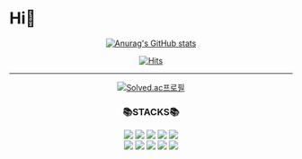 # Hi👋

<div align=center>
  
  [![Anurag's GitHub stats](https://github-readme-stats.vercel.app/api?username=ChoiAYeong&show_icons=true&title_color=f7f5f5&text_color=f7f5f5&icon_color=f7f5f5&bg_color=DEG,facfcf,d9cfde,d2dae9&border_radius=10)](https://github.com/anuraghazra/github-readme-stats)
  
  [![Hits](https://hits.seeyoufarm.com/api/count/incr/badge.svg?url=https%3A%2F%2Fgithub.com%2FChoiAYeong&count_bg=%23F5E6EB&title_bg=%23FACFCF&icon=reverbnation.svg&icon_color=%23FEF0D6&title=hits&edge_flat=false)](https://hits.seeyoufarm.com)
  
  ***
  
  [![Solved.ac프로필](http://mazassumnida.wtf/api/v2/generate_badge?boj=cdd8816)](https://solved.ac/cdd8816)
  
### 📚STACKS📚
  <img src="https://img.shields.io/badge/python-3776AB?style=for-the-badge&logo=python&logoColor=white">
  <img src="https://img.shields.io/badge/html5-E34F26?style=for-the-badge&logo=html5&logoColor=white">
  <img src="https://img.shields.io/badge/bootstrap-7952B3?style=for-the-badge&logo=bootstrap&logoColor=white">
  <img src="https://img.shields.io/badge/css-1572B6?style=for-the-badge&logo=css3&logoColor=white">
  <img src="https://img.shields.io/badge/javascript-F7DF1E?style=for-the-badge&logo=javascript&logoColor=black">
  <br>
  <img src="https://img.shields.io/badge/mysql-4479A1?style=for-the-badge&logo=mysql&logoColor=white">
  <img src="https://img.shields.io/badge/mariaDB-003545?style=for-the-badge&logo=mariaDB&logoColor=white">
  <img src="https://img.shields.io/badge/django-092E20?style=for-the-badge&logo=django&logoColor=white">
  <img src="https://img.shields.io/badge/github-181717?style=for-the-badge&logo=github&logoColor=white">
  <img src="https://img.shields.io/badge/linux-FCC624?style=for-the-badge&logo=linux&logoColor=black">
  
</div>

<!--
**ChoiAYeong/ChoiAYeong** is a ✨ _special_ ✨ repository because its `README.md` (this file) appears on your GitHub profile.

Here are some ideas to get you started:

- 🔭 I’m currently working on ...
- 🌱 I’m currently learning ...
- 👯 I’m looking to collaborate on ...
- 🤔 I’m looking for help with ...
- 💬 Ask me about ...
- 📫 How to reach me: ...
- 😄 Pronouns: ...
- ⚡ Fun fact: ...
-->
